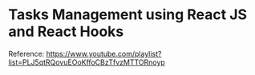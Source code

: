 # Tasks Management using React JS and React Hooks

Reference: https://www.youtube.com/playlist?list=PLJ5qtRQovuEOoKffoCBzTfvzMTTORnoyp
